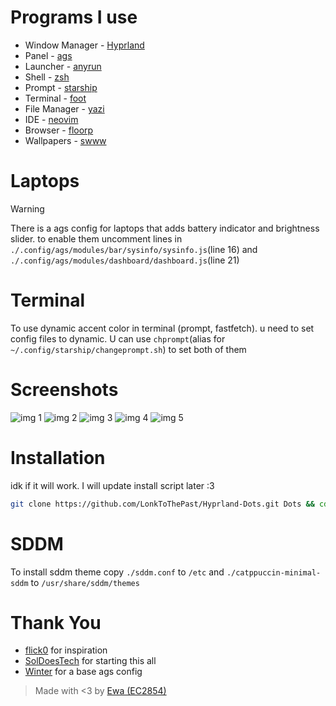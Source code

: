 # Programs I use
- Window Manager - [Hyprland](https://github.com/hyprwm/Hyprland)
- Panel - [ags](https://github.com/Aylur/ags)
- Launcher - [anyrun](https://github.com/Kirottu/anyrun)
- Shell - [zsh](https://github.com/zsh-users/zsh)
- Prompt - [starship](https://github.com/starship/starship)
- Terminal - [foot](https://codeberg.org/dnkl/foot)
- File Manager - [yazi](https://github.com/sxyazi/yazi)
- IDE - [neovim](https://github.com/neovim/neovim)
- Browser - [floorp](https://github.com/Floorp-Projects/Floorp)
- Wallpapers - [swww](https://github.com/LGFae/swww)

# Laptops 
> [!WARNING]
> There is a ags config for laptops that adds battery indicator and brightness slider.
> to enable them uncomment lines in `./.config/ags/modules/bar/sysinfo/sysinfo.js`(line 16) and `./.config/ags/modules/dashboard/dashboard.js`(line 21)

# Terminal
To use dynamic accent color in terminal (prompt, fastfetch). u need to set config files to dynamic. U can use `chprompt`(alias for `~/.config/starship/changeprompt.sh`) to set both of them

# Screenshots
![img 1](./screenshots/nvim-ags-shork-zsh.png) 
![img 2](./screenshots/anyrun-yazi.png)
![img 3](./screenshots/nautilus.png)
![img 4](./screenshots/green.png)
![img 5](./screenshots/spotify.png)

# Installation
idk if it will work. I will update install script later :3
``` sh
git clone https://github.com/LonkToThePast/Hyprland-Dots.git Dots && cd Dots && ./install.sh
```

# SDDM
To install sddm theme copy `./sddm.conf` to `/etc` and `./catppuccin-minimal-sddm` to `/usr/share/sddm/themes`

# Thank You
- [flick0](https://github.com/flick0) for inspiration
- [SolDoesTech](https://github.com/SolDoesTech) for starting this all
- [Winter](https://github.com/exoess) for a base ags config

> Made with <3 by [Ewa (EC2854)](https://github.com/EC2854)
